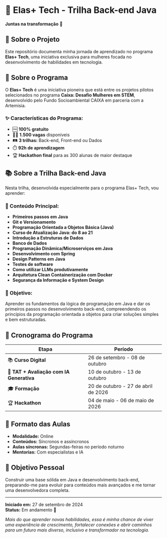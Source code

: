 # 🚀 Elas+ Tech - Trilha Back-end Java

**Juntas na transformação** 💜

## 📝 Sobre o Projeto

Este repositório documenta minha jornada de aprendizado no programa **Elas+ Tech**, uma iniciativa exclusiva para mulheres focada no desenvolvimento de habilidades em tecnologia.

## 🎯 Sobre o Programa

O **Elas+ Tech** é uma iniciativa pioneira que está entre os projetos pilotos selecionados no programa **Caixa: Desafio Mulheres em STEM**, desenvolvido pelo Fundo Socioambiental CAIXA em parceria com a Artemisia.

### ✨ Características do Programa:
- 🆓 **100% gratuito**
- 👩‍💻 **1.500 vagas** disponíveis
- 🛤️ **3 trilhas:** Back-end, Front-end ou Dados
- ⏱️ **92h de aprendizagem**
- 🏆 **Hackathon final** para as 300 alunas de maior destaque

## 📚 Sobre a Trilha Back-end Java

Nesta trilha, desenvolvida especialmente para o programa Elas+ Tech, vou aprender:

### 🎯 Conteúdo Principal:
- **Primeiros passos em Java**
- **Git e Versionamento**
- **Programação Orientada a Objetos Básica (Java)**
- **Curso de Atualização Java: do 8 ao 21**
- **Introdução a Estruturas de Dados**
- **Banco de Dados**
- **Programação Dinâmica/Microserviços em Java**
- **Desenvolvimento com Spring**
- **Design Patterns em Java**
- **Testes de software**
- **Como utilizar LLMs produtivamente**
- **Arquitetura Clean Containerização com Docker**
- **Segurança da Informação e System Design**

### 🎯 Objetivo:
Aprender os fundamentos da lógica de programação em Java e dar os primeiros passos no desenvolvimento back-end, compreendendo os princípios da programação orientada a objetos para criar soluções simples e bem estruturadas.

## 📅 Cronograma do Programa

| Etapa | Período |
|-------|---------|
| 📚 **Curso Digital** | 26 de setembro - 08 de outubro |
| 🤖 **TAT + Avaliação com IA Generativa** | 10 de outubro - 13 de outubro |
| 🎓 **Formação** | 20 de outubro - 27 de abril de 2026 |
| 🏆 **Hackathon** | 04 de maio - 06 de maio de 2026 |

## 📅 Formato das Aulas

- **Modalidade:** Online
- **Conteúdos:** Síncronos e assíncronos
- **Aulas síncronas:** Segundas-feiras no período noturno
- **Mentorias:** Com especialistas e IA

## 🚀 Objetivo Pessoal

Construir uma base sólida em Java e desenvolvimento back-end, preparando-me para evoluir para conteúdos mais avançados e me tornar uma desenvolvedora completa.

---

**Iniciado em:** 27 de setembro de 2024  
**Status:** Em andamento 📖

*Mais do que aprender novas habilidades, essa é minha chance de viver uma experiência de crescimento, fortalecer conexões e abrir caminhos para um futuro mais diverso, inclusivo e transformador na tecnologia.*
